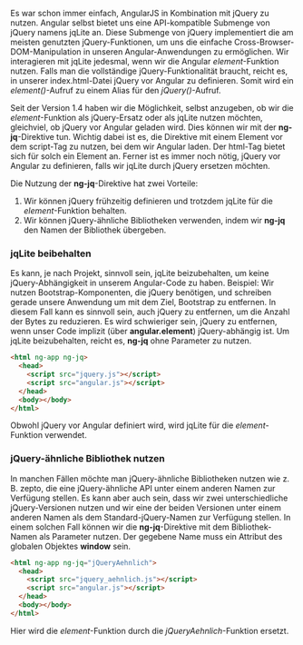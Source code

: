 Es war schon immer einfach, AngularJS in Kombination mit jQuery zu nutzen. Angular selbst bietet uns eine API-kompatible Submenge von jQuery namens jqLite an. Diese Submenge von jQuery implementiert die am meisten genutzten jQuery-Funktionen, um uns die einfache Cross-Browser-DOM-Manipulation in unseren Angular-Anwendungen zu ermöglichen. Wir interagieren mit jqLite jedesmal, wenn wir die Angular _element_-Funktion nutzen. Falls man die vollständige jQuery-Funktionalität braucht, reicht es, in unserer index.html-Datei jQuery vor Angular zu definieren. Somit wird ein _element()_-Aufruf zu einem Alias für den _jQuery()_-Aufruf.

Seit der Version 1.4 haben wir die Möglichkeit, selbst anzugeben, ob wir die _element_-Funktion als jQuery-Ersatz oder als jqLite nutzen möchten, gleichviel, ob jQuery vor Angular geladen wird. Dies können wir mit der __ng-jq__-Direktive tun. Wichtig dabei ist es, die Direktive mit einem Element vor dem script-Tag zu nutzen, bei dem wir Angular laden. Der html-Tag bietet sich für solch ein Element an. Ferner ist es immer noch nötig, jQuery vor Angular zu definieren, falls wir jqLite durch jQuery ersetzen möchten.

Die Nutzung der __ng-jq__-Direktive hat zwei Vorteile:
1. Wir können jQuery frühzeitig definieren und trotzdem jqLite für die _element_-Funktion behalten.
2. Wir können jQuery-ähnliche Bibliotheken verwenden, indem wir __ng-jq__ den Namen der Bibliothek übergeben.

### jqLite beibehalten

Es kann, je nach Projekt, sinnvoll sein, jqLite beizubehalten, um keine jQuery-Abhängigkeit in unserem Angular-Code zu haben. Beispiel: Wir nutzen Bootstrap-Komponenten, die jQuery benötigen, und schreiben gerade unsere Anwendung um mit dem Ziel, Bootstrap zu entfernen. In diesem Fall kann es sinnvoll sein, auch jQuery zu entfernen, um die Anzahl der Bytes zu reduzieren. Es wird schwieriger sein, jQuery zu entfernen, wenn unser Code implizit (über __angular.element__) jQuery-abhängig ist. Um jqLite beizubehalten, reicht es, __ng-jq__ ohne Parameter zu nutzen.

```html
<html ng-app ng-jq>
  <head>
    <script src="jquery.js"></script>
    <script src="angular.js"></script>
  </head>
  <body></body>
</html>
```
Obwohl jQuery vor Angular definiert wird, wird jqLite für die _element_-Funktion verwendet.

### jQuery-ähnliche Bibliothek nutzen

In manchen Fällen möchte man jQuery-ähnliche Bibliotheken nutzen wie z. B. zepto, die eine jQuery-ähnliche API unter einem anderen Namen zur Verfügung stellen. Es kann aber auch sein, dass wir zwei unterschiedliche jQuery-Versionen nutzen und wir eine der beiden Versionen unter einem anderen Namen als dem Standard-jQuery-Namen zur Verfügung stellen. In einem solchen Fall können wir die __ng-jq__-Direktive mit dem Bibliothek-Namen als Parameter nutzen. Der gegebene Name muss ein Attribut des globalen Objektes __window__ sein.

```html
<html ng-app ng-jq="jQueryAehnlich">
  <head>
    <script src="jquery_aehnlich.js"></script>
    <script src="angular.js"></script>
  </head>
  <body></body>
</html>
```
Hier wird die _element_-Funktion durch die _jQueryAehnlich_-Funktion ersetzt.
